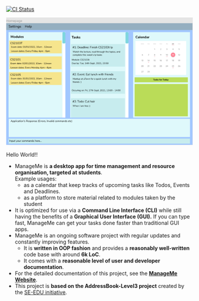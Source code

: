 [![CI Status](https://github.com/AY2122S1-CS2103T-W11-3/tp/workflows/Java%20CI/badge.svg)](https://github.com/AY2122S1-CS2103T-W11-3/tp/actions)

![Ui](docs/images/UiMockup1.png)

Hello World!!
* ManageMe is **a desktop app for time management and resource organisation, targeted at students**.<br>
  Example usages:
  * as a calendar that keep tracks of upcoming tasks like Todos, Events and Deadlines.
  * as a platform to store material related to modules taken by the student
* It is optimized for use via a **Command Line Interface (CLI)** while still having the benefits of a **Graphical User Interface (GUI).** If you can type fast, ManageMe can get your tasks done faster than traditional GUI apps.
* ManageMe is an ongoing software project with regular updates and constantly improving features.
  * It is **written in OOP fashion** and provides a **reasonably well-written** code base with around **6k LoC**.
  * It comes with a **reasonable level of user and developer documentation**.
* For the detailed documentation of this project, see the **[ManageMe Website](https://ay2122s1-cs2103t-w11-3.github.io/tp/)**.
* This project is **based on the AddressBook-Level3 project** created by the [SE-EDU initiative](https://se-education.org).
